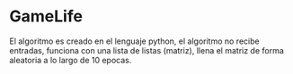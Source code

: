 # GameLife

El algoritmo es creado en el lenguaje python, el algoritmo no recibe entradas, funciona con una lista de listas (matriz), llena el matriz de forma aleatoria a lo largo de 10 epocas. 
